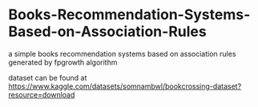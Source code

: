 # Books-Recommendation-Systems-Based-on-Association-Rules
a simple books recommendation systems based on association rules generated by fpgrowth algorithm

dataset can be found at https://www.kaggle.com/datasets/somnambwl/bookcrossing-dataset?resource=download
